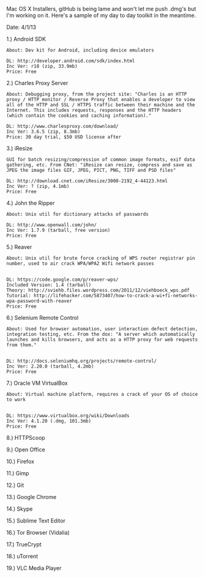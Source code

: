 Mac OS X Installers, gitHub is being lame and won't let me push .dmg's but I'm working on it. Here's a sample of my day to day toolkit in the meantime.

Date: 4/1/13



1.) Android SDK

	About: Dev kit for Android, including device emulators

	DL: http://developer.android.com/sdk/index.html
	Inc Ver: r18 (zip, 33.9mb)
	Price: Free


2.) Charles Proxy Server

	About: Debugging proxy, from the project site: "Charles is an HTTP proxy / HTTP monitor / Reverse Proxy that enables a developer to view all of the HTTP and SSL / HTTPS traffic between their machine and the Internet. This includes requests, responses and the HTTP headers (which contain the cookies and caching information)."

	DL: http://www.charlesproxy.com/download/
	Inc Ver: 3.6.5 (zip, 8.3mb)
	Price: 30 day trial, $50 USD license after



3.) iResize

	GUI for batch resizing/compression of common image formats, exif data gathering, etc. From CNet: "iResize can resize, compress and save as JPEG the image files GIF, JPEG, PICT, PNG, TIFF and PSD files"

	DL: http://download.cnet.com/iResize/3000-2192_4-44123.html
	Inc Ver: ? (zip, 4.1mb)
	Price: Free



4.) John the Ripper

	About: Unix util for dictionary attacks of passwords

	DL: http://www.openwall.com/john/
	Inc Ver: 1.7.9 (tarball, free version)
	Price: Free



5.) Reaver

	About: Unix util for brute force cracking of WPS router registrar pin number, used to air crack WPA/WPA2 Wifi network passes


	DL: https://code.google.com/p/reaver-wps/
	Included Version: 1.4 (tarball)
	Theory: http://sviehb.files.wordpress.com/2011/12/viehboeck_wps.pdf
	Tutorial: http://lifehacker.com/5873407/how-to-crack-a-wi+fi-networks-wpa-password-with-reaver
	Price: Free



6.) Selenium Remote Control

	About: Used for browser automation, user interaction defect detection, integration testing, etc. From the dox: "A server which automatically launches and kills browsers, and acts as a HTTP proxy for web requests from them."


	DL: http://docs.seleniumhq.org/projects/remote-control/
	Inc Ver: 2.20.0 (tarball, 4.2mb)
	Price: Free



7.) Oracle VM VirtualBox

	About: Virtual machine platform, requires a crack of your OS of choice to work


	DL: https://www.virtualbox.org/wiki/Downloads
	Inc Ver: 4.1.20 (.dmg, 101.3mb)
	Price: Free

8.) HTTPScoop

9.) Open Office

10.) Firefox

11.) Gimp

12.) Git

13.) Google Chrome

14.) Skype

15.) Sublime Text Editor

16.) Tor Browser (Vidalia)

17.) TrueCrypt

18.) uTorrent

19.) VLC Media Player




